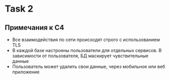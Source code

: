 # Task 2

## Примечания к C4
* Все взаимодействия по сети происходят строго с использованием TLS
* В каждой базе настроены пользователи для отдельных сервисов. В зависимости от пользователя, БД маскирует чувствительные данные
* Пользователь может удалить свои данные, через мобильное или веб приложение